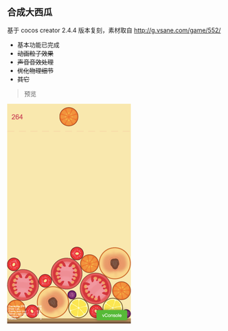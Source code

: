 ## 合成大西瓜

基于 cocos creator 2.4.4 版本复刻，素材取自 http://g.vsane.com/game/552/

* 基本功能已完成
* ~~动画粒子效果~~
* ~~声音音效处理~~
* ~~优化物理细节~~
* ~~其它~~

> 预览

<img src="demo.png" style="zoom:50%;" />